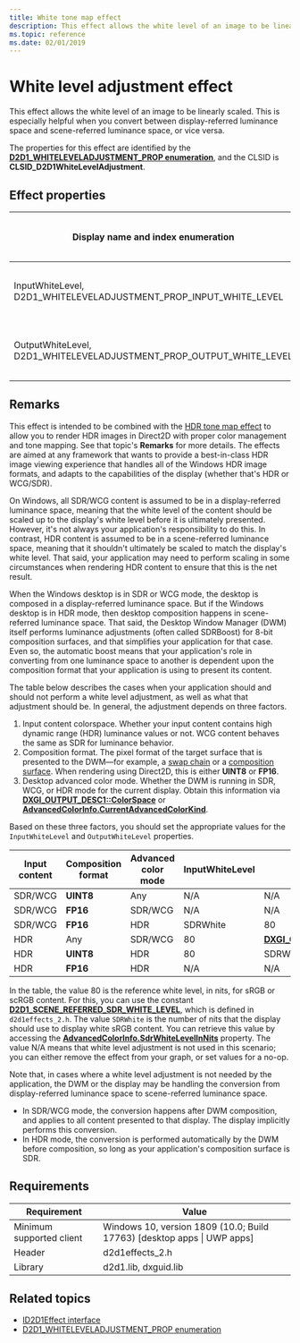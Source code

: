 ```yaml
---
title: White tone map effect
description: This effect allows the white level of an image to be linearly scaled. This is especially helpful when you convert between display-referred luminance space and scene-referred luminance space, or vice versa.
ms.topic: reference
ms.date: 02/01/2019
---
```


# White level adjustment effect

This effect allows the white level of an image to be linearly scaled. This is especially helpful when you convert between display-referred luminance space and scene-referred luminance space, or vice versa.

The properties for this effect are identified by the [**D2D1_WHITELEVELADJUSTMENT_PROP enumeration**](/windows/desktop/api/d2d1effects_2/ne-d2d1effects_2-d2d1_whiteleveladjustment_prop), and the CLSID is **CLSID_D2D1WhiteLevelAdjustment**.

## Effect properties

| Display name and index enumeration | Type and default value | Description |
|-|-|-|
| InputWhiteLevel, D2D1_WHITELEVELADJUSTMENT_PROP_INPUT_WHITE_LEVEL | FLOAT | The white level of the input image, in nits. |
| OutputWhiteLevel, D2D1_WHITELEVELADJUSTMENT_PROP_OUTPUT_WHITE_LEVEL | FLOAT | The white level of the output image, in nits. |

## Remarks
This effect is intended to be combined with the [HDR tone map effect](hdr-tone-map-effect.md) to allow you to render HDR images in Direct2D with proper color management and tone mapping. See that topic's **Remarks** for more details. The effects are aimed at any framework that wants to provide a best-in-class HDR image viewing experience that handles all of the Windows HDR image formats, and adapts to the capabilities of the display (whether that's HDR or WCG/SDR).

On Windows, all SDR/WCG content is assumed to be in a display-referred luminance space, meaning that the white level of the content should be scaled up to the display's white level before it is ultimately presented. However, it's not always your application's responsibility to do this. In contrast, HDR content is assumed to be in a scene-referred luminance space, meaning that it shouldn't ultimately be scaled to match the display's white level. That said, your application may need to perform scaling in some circumstances when rendering HDR content to ensure that this is the net result.

When the Windows desktop is in SDR or WCG mode, the desktop is composed in a display-referred luminance space. But if the Windows desktop is in HDR mode, then desktop composition happens in scene-referred luminance space. That said, the Desktop Window Manager (DWM) itself performs luminance adjustments (often called SDRBoost) for 8-bit composition surfaces, and that simplifies your application for that case. Even so, the automatic boost means that your application's role in converting from one luminance space to another is dependent upon the composition format that your application is using to present its content.

The table below describes the cases when your application should and should not perform a white level adjustment, as well as what that adjustment should be. In general, the adjustment depends on three factors.

1. Input content colorspace. Whether your input content contains high dynamic range (HDR) luminance values or not. WCG content behaves the same as SDR for luminance behavior.
2. Composition format. The pixel format of the target surface that is presented to the DWM&mdash;for example, a [swap chain](/windows/desktop/api/dxgi/nn-dxgi-idxgiswapchain) or a [composition surface](/uwp/api/Windows.UI.Composition.ICompositionSurface). When rendering using Direct2D, this is either **UINT8** or **FP16**.
3. Desktop advanced color mode. Whether the DWM is running in SDR, WCG, or HDR mode for the current display. Obtain this information via [**DXGI_OUTPUT_DESC1::ColorSpace**](/windows/desktop/api/dxgi1_6/ns-dxgi1_6-dxgi_output_desc1) or [**AdvancedColorInfo.CurrentAdvancedColorKind**](/uwp/api/windows.graphics.display.advancedcolorinfo.currentadvancedcolorkind).

Based on these three factors, you should set the appropriate values for the `InputWhiteLevel` and `OutputWhiteLevel` properties.

|Input content|Composition format|Advanced color mode|InputWhiteLevel|OutputWhiteLevel|
|-|-|-|-|-|
|SDR/WCG|**UINT8**|Any|N/A|N/A|
|SDR/WCG|**FP16**|SDR/WCG|N/A|N/A|
|SDR/WCG|**FP16**|HDR|SDRWhite|80|
|HDR|Any|SDR/WCG|80|[**DXGI_OUTPUT_DESC1::MaxLuminance**](/windows/desktop/api/dxgi1_6/ns-dxgi1_6-dxgi_output_desc1)|
|HDR|**UINT8**|HDR|80|SDRWhite|
|HDR|**FP16**|HDR|N/A|N/A|

In the table, the value 80 is the reference white level, in nits, for sRGB or scRGB content. For this, you can use the constant [**D2D1_SCENE_REFERRED_SDR_WHITE_LEVEL**](/windows/desktop/direct2d/direct2d-constants), which is defined in `d2d1effects_2.h`. The value `SDRWhite` is the number of nits that the display should use to display white sRGB content. You can retrieve this value by accessing the [**AdvancedColorInfo.SdrWhiteLevelInNits**](/uwp/api/windows.graphics.display.advancedcolorinfo.sdrwhitelevelinnits) property. The value N/A means that white level adjustment is not used in this scenario; you can either remove the effect from your graph, or set values for a no-op.

Note that, in cases where a white level adjustment is not needed by the application, the DWM or the display may be handling the conversion from display-referred luminance space to scene-referred luminance space.

- In SDR/WCG mode, the conversion happens after DWM composition, and applies to all content presented to that display. The display implicitly performs this conversion.
- In HDR mode, the conversion is performed automatically by the DWM before composition, so long as your application's composition surface is SDR.

## Requirements

| Requirement | Value |
|-|-|
| Minimum supported client | Windows 10, version 1809 (10.0; Build 17763) \[desktop apps \| UWP apps\] |
| Header | d2d1effects\_2.h |
| Library | d2d1.lib, dxguid.lib |

## Related topics

* [ID2D1Effect interface](/windows/desktop/api/d2d1_1/nn-d2d1_1-id2d1effect)
* [D2D1_WHITELEVELADJUSTMENT_PROP enumeration](/windows/desktop/api/d2d1effects_2/ne-d2d1effects_2-d2d1_whiteleveladjustment_prop)
